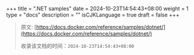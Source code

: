 +++
title = ".NET samples"
date = 2024-10-23T14:54:43+08:00
weight = 1
type = "docs"
description = ""
isCJKLanguage = true
draft = false
+++

> 原文: [https://docs.docker.com/reference/samples/dotnet/](https://docs.docker.com/reference/samples/dotnet/)
>
> 收录该文档的时间：`2024-10-23T14:54:43+08:00`
